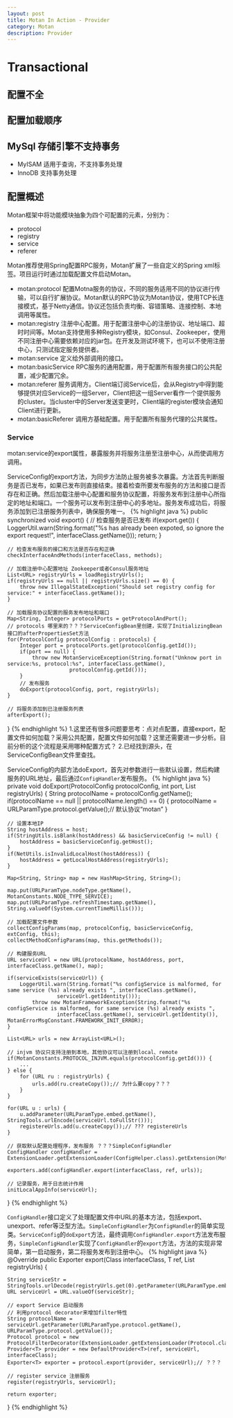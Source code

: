 ```yaml
---
layout: post
title: Motan In Action - Provider
category: Motan
description: Provider
---
```


# Transactional

## 配置不全

## 配置加载顺序

## MySql 存储引擎不支持事务

* MyISAM 适用于查询，不支持事务处理
* InnoDB 支持事务处理

## 配置概述
Motan框架中将功能模块抽象为四个可配置的元素，分别为：
* protocol
* registry
* service
* referer

Motan推荐使用Spring配置RPC服务，Motan扩展了一些自定义的Spring xml标签。项目运行时通过加载配置文件启动Motan。
* motan:protocol 配置Motna服务的协议，不同的服务适用不同的协议进行传输，可以自行扩展协议。Motan默认的RPC协议为Motan协议，使用TCP长连接模式，基于Netty通信。协议还包括负责均衡、容错策略、连接控制、本地调用等属性。
* motan:registry 注册中心配置。用于配置注册中心的注册协议、地址端口、超时时间等。Motan支持使用多种Registry模块，如Consul、Zookeeper，使用不同注册中心需要依赖对应的jar包。在开发及测试环境下，也可以不使用注册中心，只测试指定服务提供者。
* motan:service 定义给外部调用的接口。
* motan:basicService RPC服务的通用配置，用于配置所有服务接口的公共配置，减少配置冗余。
* motan:referer 服务调用方。Client端订阅Service后，会从Registry中得到能够提供对应Service的一组Server，Client把这一组Server看作一个提供服务的cluster。当cluster中的Server发送变更时，Client端的register模块会通知Client进行更新。
* motan:basicReferer 调用方基础配置。用于配置所有服务代理的公共属性。

### Service
motan:service的export属性，暴露服务并将服务注册至注册中心，从而使调用方调用。

ServiceConfig的export方法，为同步方法防止服务被多次暴露。方法首先判断服务是否已发布，如果已发布则直接结束。接着检查所要发布服务的方法和接口是否存在和正确。然后加载注册中心配置和服务协议配置，将服务发布到注册中心所指定的地址和端口。一个服务可以发布到注册中心的多地址。服务发布成功后，将服务添加到已注册服务列表中，确保服务唯一。
{% highlight java %}
public synchronized void export() {
	// 检查服务是否已发布
	if(export.get()) {
		LoggerUtil.warn(String.format("%s has already been expoted, so ignore the export request!", interfaceClass.getName()));
		return;
	}

	// 检查发布服务的接口和方法是否存在和正确
	checkInterfaceAndMethods(interfaceClass, methods);

	// 加载注册中心配置地址 Zookeeper或者Consul服务地址
	List<URL> registryUrls = loadRegistryUrls();
	if(registryUrls == null || registryUrls.size() == 0) {
		throw new IllegalStateException("Should set registry config for service:" + interfaceClass.getName());
	}

	// 加载服务协议配置的服务发布地址和端口
	Map<String, Integer> protocolPorts = getProtocolAndPort();
	// protocols 哪里来的？？？ServiceConfigBean里创建，实现了InitializingBean接口的afterPropertiesSet方法
	for(ProtocolConfig protocolConfig : protocols) {
		Integer port = protocolPorts.get(protocolConfig.getId());
		if(port == null) {
			throw new MotanServiceException(String.format("Unknow port in service:%s, protocol:%s", interfaceClass.getName(),
                        protocolConfig.getId()));
		}
		// 发布服务
		doExport(protocolConfig, port, registryUrls);
	}

	// 将服务添加到已注册服务列表
	afterExport();
}
{% endhighlight %}
1.这里还有很多问题要思考：点对点配置，直接export，配置文件如何加载？采用公共配置，配置文件如何加载？这里还需要进一步分析。目前分析的这个流程是采用哪种配置方式？
2.已经找到源头，在ServiceConfigBean文件里查找。

ServiceConfig的内部方法doExport，首先对参数进行一些默认设置，然后构建服务的URL地址，最后通过`ConfigHandler`发布服务。
{% highlight java %}
private void doExport(ProtocolConfig protocolConfig, int port, List<URL> registryUrls) {
	String protocolName = protocolConfig.getName();
	if(protocolName == null || protocolName.length() == 0) {
		protocolName = URLParamType.protocol.getValue();// 默认协议“motan”
	}

	// 设置本地IP
	String hostAddress = host;
	if(StringUtils.isBlank(hostAddress) && basicServiceConfig != null) {
		hostAddress = basicServiceConfig.getHost();
	}
	if(NetUtils.isInvalidLocalHost(hostAddress)) {
		hostAddress = getLocalHostAddress(registryUrls);
	}

	Map<String, String> map = new HashMap<String, String>();

	map.put(URLParamType.nodeType.getName(), MotanConstants.NODE_TYPE_SERVICE);
	map.put(URLParamType.refreshTimestamp.getName(), String.valueOf(System.currentTimeMillis()));

	// 加载配置文件参数
	collectConfigParams(map, protocolConfig, basicServiceConfig, extConfig, this);
	collectMethodConfigParams(map, this.getMethods());

	// 构建服务URL
	URL serviceUrl = new URL(protocolName, hostAddress, port, interfaceClass.getName(), map);

	if(serviceExists(serviceUrl)) {
		LoggerUtil.warn(String.format("%s configService is malformed, for same service (%s) already exists ", interfaceClass.getName(),
                    serviceUrl.getIdentity()));
            throw new MotanFrameworkException(String.format("%s configService is malformed, for same service (%s) already exists ",
                    interfaceClass.getName(), serviceUrl.getIdentity()), MotanErrorMsgConstant.FRAMEWORK_INIT_ERROR);
	}

	List<URL> urls = new ArrayList<URL>();

	// injvm 协议只支持注册到本地，其他协议可以注册到local、remote
	if(MotanConstants.PROTOCOL_INJVM.equals(protocolConfig.getId())) {
		...
	} else {
		for (URL ru : registryUrls) {
			urls.add(ru.createCopy());// 为什么要copy？？？
		}
	}

	for(URL u : urls) {
		u.addParameter(URLParamType.embed.getName(), StringTools.urlEncode(serviceUrl.toFullStr()));
		registereUrls.add(u.createCopy());// ??? registereUrls
	}

	// 获取默认配置处理程序，发布服务 ？？？SimpleConfigHandler
	ConfigHandler configHandler = ExtensionLoader.getExtensionLoader(ConfigHelper.class).getExtension(MotanConstants.DEFAULT_VALUE);

	exporters.add(configHandler.export(interfaceClass, ref, urls));

	// 记录服务，用于日志统计作用
	initLocalAppInfo(serviceUrl);

}
{% endhighlight %}

`ConfigHandler`接口定义了处理配置文件中URL的基本方法，包括export、unexport、refer等泛型方法。`SimpleConfigHandler`为`ConfigHandler`的简单实现类。`ServiceConfig`的`doExport`方法，最终调用`ConfigHandler.export`方法发布服务，`SimpleConfigHandler`实现了`ConfigHandler`的`export`方法，方法的实现非常简单，第一启动服务，第二将服务发布到注册中心。
{% highlight java %}
@Override
public <T> Exporter<T> export(Class<T> interfaceClass, T ref, List<URL> registryUrls) {
	
	String serviceStr = StringTools.urlDecode(registryUrls.get(0).getParameter(URLParamType.embed.getName()));
	URL serviceUrl = URL.valueOf(serviceStr);

	// export Service 启动服务
	// 利用protocol decorator来增加filter特性
	String protocolName = serviceUrl.getParameter(URLParamType.protocol.getName(), URLParamType.protocol.getValue());
	Protocol protocol = new ProtocolFilterDecorator(ExtensionLoader.getExtensionLoader(Protocol.class).getExtension(protocolName));
	Provider<T> provider = new DefaultProvider<T>(ref, serviceUrl, interfaceClass);
	Exporter<T> exporter = protocol.export(provider, serviceUrl);// ？？？

	// register service 注册服务
	register(registryUrls, serviceUrl);

	return exporter;
}
{% endhighlight %}